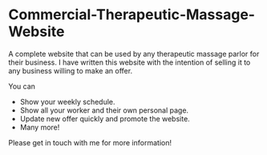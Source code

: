 # Commercial-Therapeutic-Massage-Website
A complete website that can be used by any therapeutic massage parlor for their business.
I have written this website with the intention of selling it to any business willing to make an offer.

You can 
- Show your weekly schedule.
- Show all your worker and their own personal page.
- Update new offer quickly and promote the website.
- Many more!

Please get in touch with me for more information!
